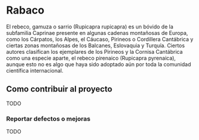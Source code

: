 Rabaco
======

El rebeco, gamuza o sarrio (Rupicapra rupicapra) es un bóvido de la subfamilia Caprinae presente en algunas cadenas montañosas de Europa, como los Cárpatos, los Alpes, el Cáucaso, Pirineos o Cordillera Cantábrica y ciertas zonas montañosas de los Balcanes, Eslovaquia y Turquía. Ciertos autores clasifican los ejemplares de los Pirineos y la Cornisa Cantábrica como una especie aparte, el rebeco pirenaico (Rupicapra pyrenaica), aunque esto no es algo que haya sido adoptado aún por toda la comunidad científica internacional.

## Como contribuir al proyecto
TODO


### Reportar defectos o mejoras
TODO

